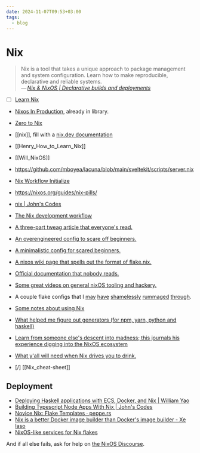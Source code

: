 ```yaml
---
date: 2024-11-07T09:53+03:00
tags:
  - blog
---
```


# Nix

> Nix is a tool that takes a unique approach to package management and system
> configuration. Learn how to make reproducible, declarative and reliable
> systems.\
> — <cite>[Nix & NixOS | Declarative builds and deployments](https://nixos.org/)</cite>

- [ ] [Learn Nix](https://nixos.org/learn/)
- [Nixos In Production](https://leanpub.com/nixos-in-production), already in
   library.
- [Zero to Nix](https://zero-to-nix.com)
- [[nix]], fill with a [nix.dev  documentation](https://nix.dev/)
- [[Henry_How_to_Learn_Nix]]
- [[Will_NixOS]]

- https://github.com/mboyea/lacuna/blob/main/sveltekit/scripts/server.nix
- [Nix Workflow Initialize](https://ayats.org/blog/nix-workflow/)
- https://nixos.org/guides/nix-pills/
- [nix | John's Codes](https://johns.codes/tags/nix)
- [The Nix development workflow](https://ayats.org/blog/nix-workflow)

- [A three-part tweag article that everyone's read.](https://www.tweag.io/blog/2020-05-25-flakes/)
- [An overengineered config to scare off beginners.](https://github.com/divnix/devos)
- [A minimalistic config for scared beginners.](https://github.com/colemickens/nixos-flake-example)
- [A nixos wiki page that spells out the format of flake.nix.](https://wiki.nixos.org/wiki/Flakes)
- [Official documentation that nobody reads.](https://nixos.org/learn.html)
- [Some great videos on general nixOS tooling and hackery.](https://www.youtube.com/channel/UC-cY3DcYladGdFQWIKL90SQ)
- A couple flake configs that I [may](https://github.com/LEXUGE/nixos) [have](https://github.com/bqv/nixrc) [shamelessly](https://git.sr.ht/~dunklecat/nixos-config/tree) [rummaged](https://github.com/utdemir/dotfiles) [through](https://github.com/purcell/dotfiles).
- [Some notes about using Nix](https://github.com/justinwoo/nix-shorts)
- [What helped me figure out generators (for npm, yarn, python and haskell)](https://myme.no/posts/2020-01-26-nixos-for-development.html)
- [Learn from someone else's descent into madness; this journals his experience digging into the NixOS ecosystem](https://www.ianthehenry.com/posts/how-to-learn-nix/introduction/)
- [What y'all will need when Nix drives you to drink.](https://www.youtube.com/watch?v=Eni9PPPPBpg)
- [/] [[Nix_cheat-sheet]]

## Deployment

- [Deploying Haskell applications with ECS, Docker, and Nix | William Yao](https://williamyaoh.com/posts/2019-04-09-deploying-haskell-with-ecs-and-nix.html)
- [Building Typescript Node Apps With Nix | John's Codes](https://johns.codes/blog/building-typescript-node-apps-with-nix)
- [Novice Nix: Flake Templates · peppe.rs](https://oppi.li/posts/novice_nix:_flake_templates/ )
- [Nix is a better Docker image builder than Docker's image builder - Xe Iaso](https://xeiaso.net/talks/2024/nix-docker-build/)
- [NixOS-like services for Nix flakes](https://github.com/juspay/services-flake)

And if all else fails, ask for help on [the NixOS Discourse](https://discourse.nixos.org).
